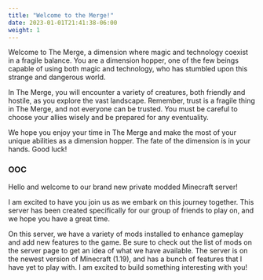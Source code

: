 ```yaml
---
title: "Welcome to the Merge!"
date: 2023-01-01T21:41:38-06:00
weight: 1
---
```


Welcome to The Merge, a dimension where magic and technology coexist in a fragile balance. You are a dimension hopper, one of the few beings capable of using both magic and technology, who has stumbled upon this strange and dangerous world.

In The Merge, you will encounter a variety of creatures, both friendly and hostile, as you explore the vast landscape. Remember, trust is a fragile thing in The Merge, and not everyone can be trusted. You must be careful to choose your allies wisely and be prepared for any eventuality.

We hope you enjoy your time in The Merge and make the most of your unique abilities as a dimension hopper. The fate of the dimension is in your hands. Good luck!

### OOC

Hello and welcome to our brand new private modded Minecraft server!

I am excited to have you join us as we embark on this journey together. This server has been created specifically for our group of friends to play on, and we hope you have a great time.

On this server, we have a variety of mods installed to enhance gameplay and add new features to the game. Be sure to check out the list of mods on the server page to get an idea of what we have available.  The server is on the newest version of Minecraft (1.19), and has a bunch of features that I have yet to play with.  I am excited to build something interesting with you!

